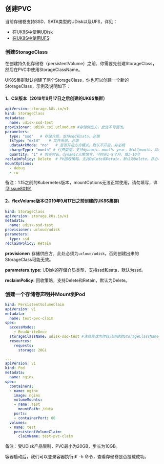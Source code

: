 ## 创建PVC

当前存储卷支持SSD、SATA类型的UDisk以及UFS，详见：

- [在UK8S中使用UDisk](uk8s/volume/udisk)
- [在UK8S中使用UFS](uk8s/volume/ufs)

### 创建StorageClass

在创建持久化存储卷（persistentVolume）之前，你需要先创建StorageClass，然后在PVC中使用StorageClassName。

UK8S集群默认创建了两个StorageClass，你也可以创建一个新的StorageClass，示例及说明如下：

#### 1、CSI版本（2019年9月17日之后创建的UK8S集群）

```yaml
apiVersion: storage.k8s.io/v1
kind: StorageClass
metadata:
  name: udisk-ssd-test
provisioner: udisk.csi.ucloud.cn #存储供应方，此处不可更改。
parameters:
  type: "ssd"   # 存储介质，支持sdd和sata，必填
  fsType: "ext4"    # 文件系统，必填
  udataArkMode: "no"   # 是否开启方舟模式，默认不开启，非必填
  chargeType: "month" # 付费类型，支持dynamic、month、year，默认为month，非必填
  quantity: "1" # 购买时长，dynamic无需填写，可购买1-9个月，或1-10年
reclaimPolicy: Delete  # PV回收策略，支持Delete和Retain，默认为Delete，非必填
mountOptions:   
  - debug
  - rw
```

备注：1.15之前的Kubernetes版本，mountOptions无法正常使用，请勿填写，详见[Issue80191](https://github.com/kubernetes/kubernetes/pull/80191)

#### 2、flexVolume版本(2019年9月17日之前创建的UK8S集群)

```yaml
kind: StorageClass
apiVersion: storage.k8s.io/v1
metadata:
  name: udisk-ssd-test
provisioner: ucloud/udisk
parameters:
  type: ssd
reclaimPolicy: Retain
```

**provisioner:** 存储供应方，此处必须为`ucloud/udisk`，否则创建出来的StorageClass可能无效。

**parameters.type:** UDisk的存储介质类型，支持ssd和sata，默认为ssd。

**reclaimPolicy:** 回收策略，支持Delete和Retain，默认为Delete。

### 创建一个存储卷声明并Mount到Pod

```yaml
kind: PersistentVolumeClaim
apiVersion: v1
metadata:
  name: test-pvc-claim
spec:
  accessModes:
    - ReadWriteOnce
  storageClassName: udisk-ssd-test #注意修改为你自己创建的StorageClassName
  resources:
    requests:
      storage: 20Gi

---
apiVersion: v1
kind: Pod
metadata:
  name: nginx
spec:
  containers:
  - name: nginx
    image: nginx
    volumeMounts:
    - name: test
      mountPath: /data
    ports:
    - containerPort: 80
  volumes:
  - name: test
    persistentVolumeClaim:
      claimName: test-pvc-claim
```

备注：受UDisk产品限制，PVC最小为20GB，步长为10GB。

容器启动后，我们可以登录容器执行df -h 命令，查看存储卷是否挂载成功。
